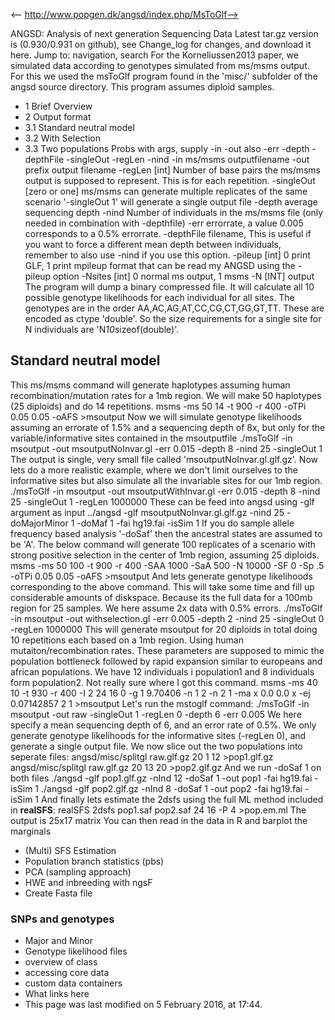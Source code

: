<-- http://www.popgen.dk/angsd/index.php/MsToGlf-->

ANGSD: Analysis of next generation Sequencing Data
Latest tar.gz version is (0.930/0.931 on github), see Change_log for changes, and download it  here.
Jump to: navigation, search
For the Korneliussen2013 paper, we simulated data according to genotypes simulated from ms/msms output. For this we used the msToGlf program found in the 'misc/' subfolder of the angsd source directory.
This program assumes diploid samples.
* 1 Brief Overview
* 2 Output format
* 3.1 Standard neutral model
* 3.2 With Selection
* 3.3 Two populations
Probs with args, supply -in -out
also -err -depth -depthFile -singleOut -regLen -nind
-in ms/msms outputfilename -out prefix output filename -regLen [int] Number of base pairs the ms/msms output is supposed to represent. This is for each repetition. -singleOut [zero or one] ms/msms can generate multiple replicates of the same scenario '-singleOut 1' will generate a single output file -depth average sequencing depth -nind Number of individuals in the ms/msms file (only needed in combination with -depthfile) -err errorrate, a value 0.005 corresponds to a 0.5% errorrate. -depthFile filename, This is useful if you want to force a different mean depth between individuals, remember to also use -nind if you use this option. -pileup [int] 0 print GLF, 1 print mpileup format that can be read my ANGSD using the -pileup option -Nsites [int] 0 normal ms output, 1 msms -N [INT] output
The program will dump a binary compressed file. It will calculate all 10 possible genotype likelihoods for each individual for all sites. The genotypes are in the order AA,AC,AG,AT,CC,CG,CT,GG,GT,TT. These are encoded as ctype 'double'. So the size requirements for a single site for N individuals are 'N*10*sizeof(double)'.
## Standard neutral model
This ms/msms command will generate haplotypes assuming human recombination/mutation rates for a 1mb region. We will make 50 haplotypes (25 diploids) and do 14 repetitions.
msms -ms 50 14 -t 900 -r 400 -oTPi 0.05 0.05 -oAFS >msoutput
Now we will simulate genotype likelihoods assuming an errorate of 1.5% and a sequencing depth of 8x, but only for the variable/informative sites contained in the msoutputfile
./msToGlf -in msoutput -out msoutputNoInvar.gl -err 0.015 -depth 8 -nind 25 -singleOut 1
The output is single, very small file called 'msoutputNoInvar.gl.glf.gz'.
Now lets do a more realistic example, where we don't limit ourselves to the informative sites but also simulate all the invariable sites for our 1mb region.
./msToGlf -in msoutput -out msoutputWithInvar.gl -err 0.015 -depth 8 -nind 25 -singleOut 1 -regLen 1000000
These can be feed into angsd using -glf argument as input
../angsd -glf msoutputNoInvar.gl.glf.gz -nind 25 -doMajorMinor 1 -doMaf 1 -fai hg19.fai -isSim 1
If you do sample allele frequency based analysis '-doSaf' then the ancestral states are assumed to be 'A'.
The below command will generate 100 replicates of a scenario with strong positive selection in the center of 1mb region, assuming 25 diploids.
msms -ms 50 100 -t 900 -r 400 -SAA 1000 -SaA 500 -N 10000 -SF 0 -Sp .5 -oTPi 0.05 0.05 -oAFS >msoutput
And lets generate genotype likelihoods corresponding to the above command. This will take some time and fill up considerable amounts of diskspace. Because its the full data for a 100mb region for 25 samples. We here assume 2x data with 0.5% errors.
./msToGlf -in msoutput -out withselection.gl -err 0.005 -depth 2 -nind 25 -singleOut 0 -regLen 1000000
This will generate msoutput for 20 diploids in total doing 10 repetitions each based on a 1mb region. Using human mutaiton/recombination rates. These parameters are supposed to mimic the population bottleneck followed by rapid expansion similar to europeans and african populations. We have 12 individuals i population1 and 8 individuals form population2.
Not really sure where I got this command.
msms -ms 40 10 -t 930 -r 400 -I 2 24 16 0 -g 1 9.70406 -n 1 2 -n 2 1 -ma x 0.0 0.0 x -ej 0.07142857 2 1  >msoutput
Let's run the mstoglf command:
./msToGlf -in msoutput -out raw -singleOut 1 -regLen 0 -depth 6 -err 0.005
We here specify a mean sequencing depth of 6, and an error rate of 0.5%. We only generate genotype likelihoods for the informative sites (-regLen 0), and generate a single output file.
We now slice out the two populations into seperate files:
angsd/misc/splitgl raw.glf.gz 20 1 12 >pop1.glf.gz 
angsd/misc/splitgl raw.glf.gz 20 13 20 >pop2.glf.gz 
And we run -doSaf 1 on both files
./angsd -glf pop1.glf.gz -nInd 12 -doSaf 1 -out pop1 -fai hg19.fai -isSim 1
./angsd -glf pop2.glf.gz -nInd 8 -doSaf 1 -out pop2 -fai hg19.fai -isSim 1
And finally lets estimate the 2dsfs using the full ML method included in **realSFS**:
realSFS 2dsfs pop1.saf pop2.saf 24 16 -P 4 >pop.em.ml
The output is 25x17 matrix You can then read in the data in R and barplot the marginals
* (Multi) SFS Estimation
* Population branch statistics (pbs)
* PCA (sampling approach)
* HWE and inbreeding with ngsF
* Create Fasta file
### SNPs and genotypes
* Major and Minor
* Genotype likelihood files
* overview of class
* accessing core data
* custom data containers
* What links here
* This page was last modified on 5 February 2016, at 17:44.